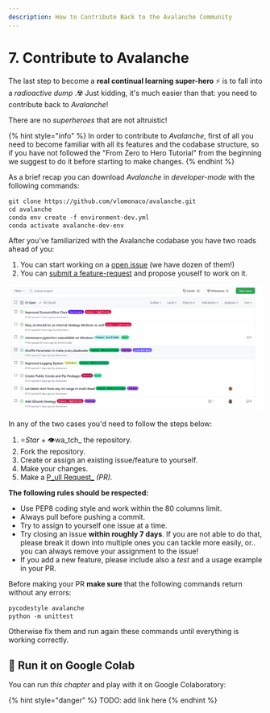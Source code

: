 ```yaml
---
description: How to Contribute Back to the Avalanche Community
---
```


# 7. Contribute to Avalanche

The last step to become a **real continual learning super-hero** ⚡ is to fall into a _radioactive dump_ .☢️ Just kidding, it's much easier than that: you need to contribute back to _Avalanche_!

There are no _superheroes_ that are not altruistic!

{% hint style="info" %}
In order to contribute to _Avalanche_, first of all you need to become familiar with all its features and the codabase structure, so if you have not followed the "From Zero to Hero Tutorial" from the beginning we suggest to do it before starting to make changes.
{% endhint %}

As a brief recap you can download _Avalanche_ in _developer-mode_ with the following commands:

```text
git clone https://github.com/vlomonaco/avalanche.git
cd avalanche
conda env create -f environment-dev.yml
conda activate avalanche-dev-env
```

After you've familiarized with the Avalanche codabase you have two roads ahead of you:

1. You can start working on a [open issue](../questions-and-issues/add-your-issue.md) \(we have dozen of them!\)
2. You can [submit a feature-request](../questions-and-issues/request-a-feature.md) and propose youself to work on it.

![Examples of Avalanche Issues available on GitHub](../.gitbook/assets/issues.png)

In any of the two cases you'd need to follow the steps below:

1. ⭐_Star_ + 👁️wa_tch_ the repository.
2. Fork the repository.
3. Create or assign an existing issue/feature to yourself.
4. Make your changes.
5. Make a [P_ull Request_](https://docs.github.com/en/free-pro-team@latest/github/collaborating-with-issues-and-pull-requests/about-pull-requests) _\(PR\)._

**The following rules should be respected:**

* Use PEP8 coding style and work within the 80 columns limit.
* Always pull before pushing a commit.
* Try to assign to yourself one issue at a time.
* Try closing an issue **within roughly 7 days**. If you are not able to do that, please break it down into multiple ones you can tackle more easily, or.. you can always remove your assignment to the issue!
* If you add a new feature, please include also a _test_ and a usage example in your PR.

Before making your PR **make sure** that the following commands return without any errors:

```text
pycodestyle avalanche
python -m unittest
```

Otherwise fix them and run again these commands until everything is working correctly.

## 🤝 Run it on Google Colab

You can run _this chapter_ and play with it on Google Colaboratory:

{% hint style="danger" %}
TODO: add link here
{% endhint %}

